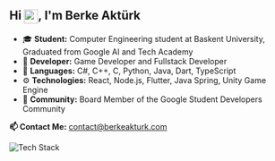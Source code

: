 ## Hi <img src="https://media.giphy.com/media/hvRJCLFzcasrR4ia7z/giphy.gif" width="25" height="25" style="display:inline; vertical-align:middle;" />, I'm **Berke Aktürk**

- 🎓 **Student:** Computer Engineering student at Baskent University, Graduated from Google AI and Tech Academy
- 💼 **Developer:** Game Developer and Fullstack Developer  
- 🚀 **Languages:** C#, C++, C, Python, Java, Dart, TypeScript  
- ⚙️ **Technologies:** React, Node.js, Flutter, Java Spring, Unity Game Engine  
- 👥 **Community:** Board Member of the Google Student Developers Community  

**📫 Contact Me:** [contact@berkeakturk.com](mailto:contact@berkeakturk.com)

![Tech Stack](https://skillicons.dev/icons?i=unity,js,ts,cpp,cs,react,java)
